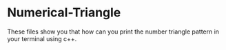 # Numerical-Triangle
These files show you that how can you print the number triangle pattern in your terminal using c++.
